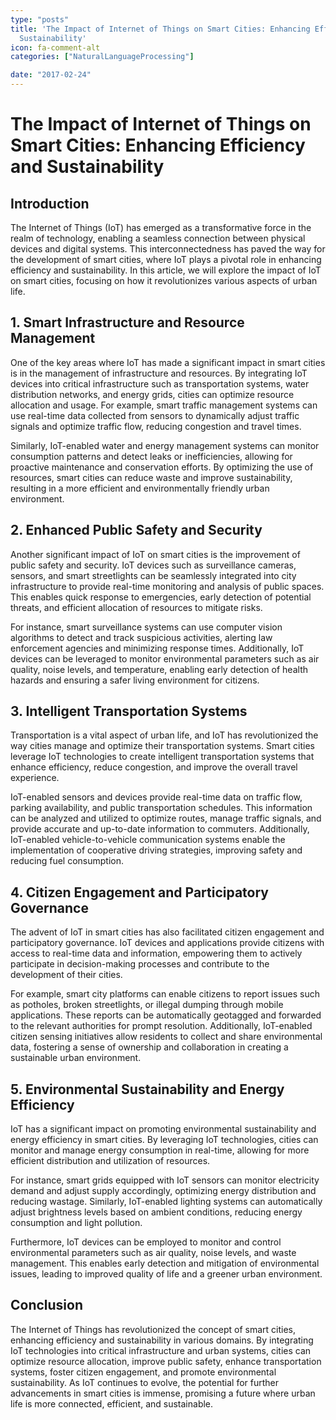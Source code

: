 ```yaml
---
type: "posts"
title: 'The Impact of Internet of Things on Smart Cities: Enhancing Efficiency and
  Sustainability'
icon: fa-comment-alt
categories: ["NaturalLanguageProcessing"]

date: "2017-02-24"
---
```




# The Impact of Internet of Things on Smart Cities: Enhancing Efficiency and Sustainability

## Introduction

The Internet of Things (IoT) has emerged as a transformative force in the realm of technology, enabling a seamless connection between physical devices and digital systems. This interconnectedness has paved the way for the development of smart cities, where IoT plays a pivotal role in enhancing efficiency and sustainability. In this article, we will explore the impact of IoT on smart cities, focusing on how it revolutionizes various aspects of urban life.

## 1. Smart Infrastructure and Resource Management

One of the key areas where IoT has made a significant impact in smart cities is in the management of infrastructure and resources. By integrating IoT devices into critical infrastructure such as transportation systems, water distribution networks, and energy grids, cities can optimize resource allocation and usage. For example, smart traffic management systems can use real-time data collected from sensors to dynamically adjust traffic signals and optimize traffic flow, reducing congestion and travel times.

Similarly, IoT-enabled water and energy management systems can monitor consumption patterns and detect leaks or inefficiencies, allowing for proactive maintenance and conservation efforts. By optimizing the use of resources, smart cities can reduce waste and improve sustainability, resulting in a more efficient and environmentally friendly urban environment.

## 2. Enhanced Public Safety and Security

Another significant impact of IoT on smart cities is the improvement of public safety and security. IoT devices such as surveillance cameras, sensors, and smart streetlights can be seamlessly integrated into city infrastructure to provide real-time monitoring and analysis of public spaces. This enables quick response to emergencies, early detection of potential threats, and efficient allocation of resources to mitigate risks.

For instance, smart surveillance systems can use computer vision algorithms to detect and track suspicious activities, alerting law enforcement agencies and minimizing response times. Additionally, IoT devices can be leveraged to monitor environmental parameters such as air quality, noise levels, and temperature, enabling early detection of health hazards and ensuring a safer living environment for citizens.

## 3. Intelligent Transportation Systems

Transportation is a vital aspect of urban life, and IoT has revolutionized the way cities manage and optimize their transportation systems. Smart cities leverage IoT technologies to create intelligent transportation systems that enhance efficiency, reduce congestion, and improve the overall travel experience.

IoT-enabled sensors and devices provide real-time data on traffic flow, parking availability, and public transportation schedules. This information can be analyzed and utilized to optimize routes, manage traffic signals, and provide accurate and up-to-date information to commuters. Additionally, IoT-enabled vehicle-to-vehicle communication systems enable the implementation of cooperative driving strategies, improving safety and reducing fuel consumption.

## 4. Citizen Engagement and Participatory Governance

The advent of IoT in smart cities has also facilitated citizen engagement and participatory governance. IoT devices and applications provide citizens with access to real-time data and information, empowering them to actively participate in decision-making processes and contribute to the development of their cities.

For example, smart city platforms can enable citizens to report issues such as potholes, broken streetlights, or illegal dumping through mobile applications. These reports can be automatically geotagged and forwarded to the relevant authorities for prompt resolution. Additionally, IoT-enabled citizen sensing initiatives allow residents to collect and share environmental data, fostering a sense of ownership and collaboration in creating a sustainable urban environment.

## 5. Environmental Sustainability and Energy Efficiency

IoT has a significant impact on promoting environmental sustainability and energy efficiency in smart cities. By leveraging IoT technologies, cities can monitor and manage energy consumption in real-time, allowing for more efficient distribution and utilization of resources.

For instance, smart grids equipped with IoT sensors can monitor electricity demand and adjust supply accordingly, optimizing energy distribution and reducing wastage. Similarly, IoT-enabled lighting systems can automatically adjust brightness levels based on ambient conditions, reducing energy consumption and light pollution.

Furthermore, IoT devices can be employed to monitor and control environmental parameters such as air quality, noise levels, and waste management. This enables early detection and mitigation of environmental issues, leading to improved quality of life and a greener urban environment.

## Conclusion

The Internet of Things has revolutionized the concept of smart cities, enhancing efficiency and sustainability in various domains. By integrating IoT technologies into critical infrastructure and urban systems, cities can optimize resource allocation, improve public safety, enhance transportation systems, foster citizen engagement, and promote environmental sustainability. As IoT continues to evolve, the potential for further advancements in smart cities is immense, promising a future where urban life is more connected, efficient, and sustainable.